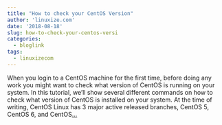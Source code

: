 ```yaml
---
title: "How to check your CentOS Version"
author: 'linuxize.com'
date: '2018-08-18'
slug: how-to-check-your-centos-versi
categories:
  - bloglink
tags:
  - linuxizecom
---
```


When you login to a CentOS machine for the first time, before doing any work you might want to check what version of CentOS is running on your system. In this tutorial, we’ll show several different commands on how to check what version of CentOS is installed on your system. At the time of writing, CentOS Linux has 3 major active released branches, CentOS 5, CentOS 6, and CentOS[... <i class="fas fa-external-link-alt"></i>](https://linuxize.com/post/how-to-check-your-centos-version/)

